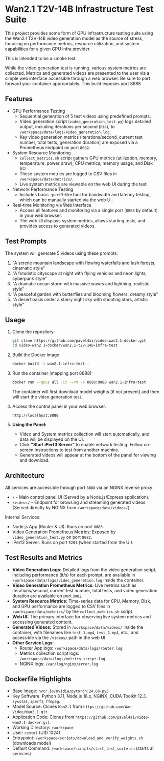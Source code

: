 # Wan2.1 T2V-14B Infrastructure Test Suite

This project provides some form of GPU infrastructure testing suite using the Wan2.1 T2V-14B video generation model as the source of stress, focusing on performance metrics, resource utilization, and system capabilities for a given GPU infra provider.

This is intended to be a smoke test.

 While the video generation test is running, various system metrics are collected. Metrics and generated videos are presented to the user via a simple web interface accessible through a web browser. Be sure to port forward your container appropriately. This build exposes port 8888

## Features

- GPU Performance Testing
  - Sequential generation of 5 test videos using predefined prompts.
  - Video generation script (`video_generation_test.py`) logs detailed output, including iterations per second (it/s), to `/workspace/data/logs/video_generation.log`.
  - Key video generation metrics (iterations/second, current test number, total tests, generation duration) are exposed via a Prometheus endpoint on port `8082`.
- System Resource Monitoring
  - `collect_metrics.sh` script gathers GPU metrics (utilization, memory, temperature, power draw), CPU metrics, memory usage, and Disk I/O.
  - These system metrics are logged to CSV files in `/workspace/data/metrics/`.
  - Live system metrics are viewable on the web UI during the test.
- Network Performance Testing
  - Includes basic `iperf3`-like tool for bandwidth and latency testing, which can be manually started via the web UI.
- Real-time Monitoring via Web Interface
  - Access all features and monitoring via a single port (`8888` by default) in your web browser.
  - The web UI displays system metrics, allows starting tests, and provides access to generated videos.

## Test Prompts

The system will generate 5 videos using these prompts:
1. "A serene mountain landscape with flowing waterfalls and lush forests, cinematic style"
2. "A futuristic cityscape at night with flying vehicles and neon lights, cyberpunk style"
3. "A dramatic ocean storm with massive waves and lightning, realistic style"
4. "A peaceful garden with butterflies and blooming flowers, dreamy style"
5. "A desert oasis under a starry night sky with shooting stars, artistic style"

## Usage

1.  Clone the repository:
    ```bash
    git clone https://github.com/pavel4ai/video-wan2.1-docker.git
    cd video-wan2.1-docker/wan2.1-t2v-14B-infra-test
    ```

2.  Build the Docker image:
    ```bash
    docker build -t wan2.1-infra-test .
    ```

3.  Run the container (mapping port 8888):
    ```bash
    docker run --gpus all -it --rm -p 8888:8888 wan2.1-infra-test
    ```
    The container will first download model weights (if not present) and then will start the video generation test.

4.  Access the control panel in your web browser:
    ```
    http://localhost:8888
    ```

5.  **Using the Panel:**
    *   Video and System metrics collection will start automatically, and data will be displayed on the UI.
    *   Click **"Start iPerf3 Server"** to enable network testing. Follow on-screen instructions to test from another machine.
    *   Generated videos will appear at the bottom of the panel for viewing and download.

## Architecture

All services are accessible through port `8888` via an NGINX reverse proxy:
-   `/` - Main control panel UI (Served by a Node.js/Express application).
-   `/videos/` - Endpoint for browsing and streaming generated videos (Served directly by NGINX from `/workspace/data/videos/`).

Internal Services:
-   Node.js App (Router & UI): Runs on port `8083`.
-   Video Generation Prometheus Metrics: Exposed by `video_generation_test.py` on port `8082`.
-   iPerf3 Server: Runs on port `5201` (when started from the UI).

## Test Results and Metrics

-   **Video Generation Logs:** Detailed logs from the video generation script, including performance (it/s) for each prompt, are available in `/workspace/data/logs/video_generation.log` inside the container.
-   **Video Generation Prometheus Metrics:** Live metrics such as iterations/second, current test number, total tests, and video generation duration are available on port `8082`.
-   **System Resource Metrics:** Time-series data for CPU, Memory, Disk, and GPU performance are logged to CSV files in `/workspace/data/metrics/` by the `collect_metrics.sh` script.
-   **Web UI:** The primary interface for observing live system metrics and accessing generated content.
-   **Generated Videos:** Stored in `/workspace/data/videos/` inside the container, with filenames like `test_1.mp4`, `test_2.mp4`, etc., and accessible via the `/videos/` path in the web UI.
-   **Other Service Logs:**
    *   Router App logs: `/workspace/data/logs/router.log`
    *   Metrics collection script logs: `/workspace/data/logs/metrics_script.log`
    *   NGINX logs: `/var/log/nginx/error.log`

## Dockerfile Highlights

-   Base Image: `nvcr.io/nvidia/pytorch:24.08-py3`
-   Key Software: Python 3.11, Node.js 18.x, NGINX, CUDA Toolkit 12.3, `sysstat`, `iperf3`, `ffmpeg`.
-   Model Source: Clones `Wan2.1` from `https://github.com/Wan-Video/Wan2.1.git`.
-   Application Code: Clones from `https://github.com/pavel4ai/video-wan2.1-docker.git`.
-   Working Directory: `/workspace`
-   User: `centml` (UID 1024)
-   Entrypoint: `/workspace/scripts/download_and_verify_weights.sh` (downloads model)
-   Default Command: `/workspace/scripts/start_test_suite.sh` (starts all services)
